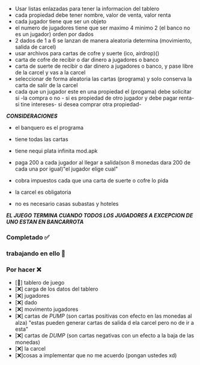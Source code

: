 - Usar listas enlazadas para tener la informacion del tablero
- cada propiedad debe tener nombre, valor de venta, valor renta 
- cada jugador tiene que ser un objeto
- el numero de jugadores tiene que ser maximo 4 minimo 2 (el banco no es un jugador) orden por dados
- 2 dados de 1 a 6 se lanzan de manera aleatoria determina (movimiento, salida de carcel)
- usar archivos para cartas de cofre y suerte (ico, airdrop)()
- carta de cofre de recibir o dar dinero a jugadores o banco
- carta de suerte de recibir o dar dinero a jugadores o banco, y pase libre de la carcel y vas a la carcel
- seleccionar de forma aleatoria las cartas (programa) y solo conserva la carta de salir de la carcel
- cada que un jugador este en una propiedad el (progama) debe solicitar si -la compra o no - si es propiedad de otro jugador y debe pagar renta- si tine intereses- si desea comprar otra propiedad-



***CONSIDERACIONES***

- el banquero es el programa
- tiene todas las cartas 
- tiene nequi plata infinita mod.apk
- paga 200 a cada jugador al llegar a salida(son 8 monedas dara 200 de cada una por igual)"el jugador elige cual"
- cobra impuestos cada que una carta de suerte o cofre lo pida

- la carcel es obligatoria

- no es necesario casas subastas y hoteles


***EL JUEGO TERMINA CUANDO TODOS LOS JUGADORES A EXCEPCION DE UNO ESTAN EN BANCARROTA***

### Completado          ✅
### trabajando en ello  💠
### Por hacer           ❌
- [💠] tablero de juego
- [❌] carga de los datos del tablero
- [❌] jugadores
- [❌] dado 
- [❌] movimento jugadores
- [❌] cartas de *PUMP* (son cartas positivas
con efecto en las monedas al alza) "estas pueden generar cartas de salida d ela carcel pero no de ir a esta"
- [❌] cartas de *DUMP* (son cartas negativas con un efecto a la baja de las monedas)
- [❌] la carcel
- [❌]cosas a implementar que no me acuerdo (pongan ustedes xd)


